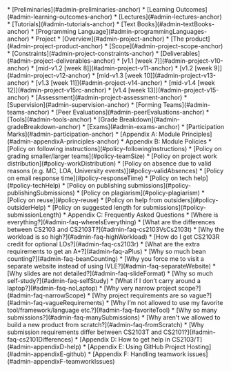 <markdown>
* [Preliminaries](#admin-preliminaries-anchor)
* [Learning Outcomes](#admin-learning-outcomes-anchor)
* [Lectures](#admin-lectures-anchor)
* [Tutorials](#admin-tutorials-anchor)
* [Text Books](#admin-textBooks-anchor)
* [Programming Language](#admin-programmingLanguages-anchor)
* Project
  * [Overview](#admin-project-anchor)
  * [The product](#admin-project-product-anchor)
  * [Scope](#admin-project-scope-anchor)
  * [Constraints](#admin-project-constraints-anchor)
  * [Deliverables](#admin-project-deliverables-anchor)
  * [v1.1 [week 7]](#admin-project-v10-anchor)
  * [mid-v1.2 [week 8]](#admin-project-v11-anchor)
  * [v1.2 [week 9]](#admin-project-v12-anchor)
  * [mid-v1.3 [week 10]](#admin-project-v13-anchor)
  * [v1.3 [week 11]](#admin-project-v14-anchor)
  * [mid-v1.4 [week 12]](#admin-project-v15rc-anchor)
  * [v1.4 [week 13]](#admin-project-v15-anchor)
  * [Assessment](#admin-project-assessment-anchor)
* [Supervision](#admin-supervision-anchor)
* [Forming Teams](#admin-teams-anchor)
* [Peer Evaluations](#admin-peerEvaluations-anchor)
* [Tools](#admin-tools-anchor)
* [Grade Breakdown](#admin-gradeBreakdown-anchor)
* [Exams](#admin-exams-anchor)
* [Participation Marks](#admin-participation-anchor)
* [Appendix A: Module Principles](#admin-appendixA-principles-anchor)
* Appendix B: Module Policies
  * [Policy on following instructions](#policy-followingInstructions)
  * [Policy on grading smaller/larger teams](#policy-teamSize)
  * [Policy on project work distribution](#policy-workDistribution)
  * [Policy on absence due to valid reasons (e.g. MC, LOA, University events)](#policy-validAbsences)
  * [Policy on email response time](#policy-responseTime)
  * [Policy on tech help](#policy-techHelp)
  * [Policy on publishing submissions](#policy-publishingSubmissions)
  * [Policy on plagiarism](#policy-plagiarism)
  * [Policy on reuse](#policy-reuse)
  * [Policy on help from outsiders](#policy-outsiderHelp)
  * [Policy on suggested length for submissions](#policy-submissionLength)
* Appendix C: Frequently Asked Questions
  * [Where is everything?](#admin-faq-whereIsEverything)
  * [What are the differences between CS2103 and CS2103T?](#admin-faq-cs2103VsCs2103t)
  * [Why the workload is so high?](#admin-faq-highWorkload)
  * [How do I get CS2103R credit for optional LOs?](#admin-faq-cs2103r)
  * [What are the extra requirements to get an A+?](#admin-faq-aPlus)
  * [Why so much bean counting?](#admin-faq-beanCounting)
  * [Why you force me to visit a separate website instead of using IVLE?](#admin-faq-separateWebsite)
  * [Why slides are not detailed?](#admin-faq-slideFormat)
  * [Why so much self-study?](#admin-faq-selfStudy)
  * [What if I don’t carry around a laptop?](#admin-faq-noLaptop)
  * [Why very narrow project scope?](#admin-faq-narrowScope)
  * [Why project requirements are so vague?](#admin-faq-vagueRequirements)
  * [Why I’m not allowed to use my favorite tool/framework/language etc.?](#admin-faq-favoriteTool)
  * [Why so many submissions?](#admin-faq-manySubmissions)
  * [Why aren't we allowed to build a new product from scratch?](#admin-faq-fromScratch)
  * [Why submission requirements differ between CS2103T and CS2101?](#admin-faq-cs2101Differences)
* [Appendix D: How to get help in CS2103/T](#admin-appendixD-help)
* [Appendix E: Using GitHub Project Hosting](#admin-appendixE-github)
* [Appendix F: Handling teamwork issues](#admin-appendixF-teamworkIssues)
</markdown>